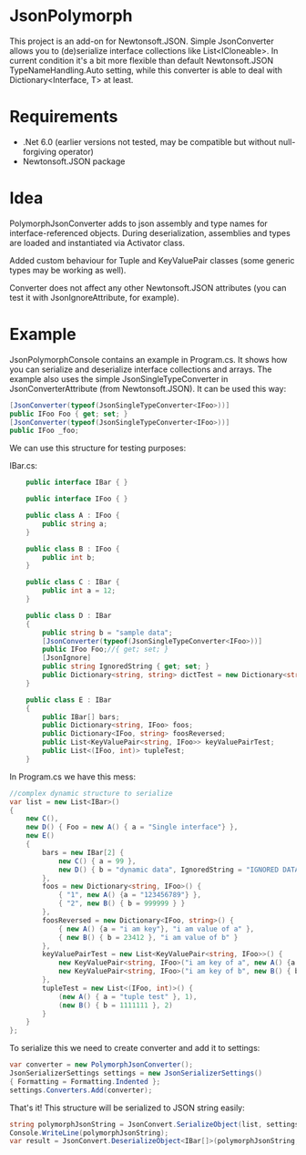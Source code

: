 # JsonPolymorph
This project is an add-on for Newtonsoft.JSON. Simple JsonConverter allows you to (de)serialize interface collections like List\<ICloneable>. In current condition it's a bit more flexible than default Newtonsoft.JSON TypeNameHandling.Auto setting, while this converter is able to deal with Dictionary<Interface, T> at least.

# Requirements
- .Net 6.0 (earlier versions not tested, may be compatible but without null-forgiving operator)
- Newtonsoft.JSON package

# Idea
PolymorphJsonConverter adds to json assembly and type names for interface-referenced objects. During deserialization, assemblies and types are loaded and instantiated via Activator class.

Added custom behaviour for Tuple and KeyValuePair classes (some generic types may be working as well).

Converter does not affect any other Newtonsoft.JSON attributes (you can test it with JsonIgnoreAttribute, for example).

# Example
JsonPolymorphConsole contains an example in Program.cs. It shows how you can serialize and deserialize interface collections and arrays.
The example also uses the simple JsonSingleTypeConverter in JsonConverterAttribute (from Newtonsoft.JSON). It can be used this way:

```cs
[JsonConverter(typeof(JsonSingleTypeConverter<IFoo>))]
public IFoo Foo { get; set; }
[JsonConverter(typeof(JsonSingleTypeConverter<IFoo>))]
public IFoo _foo;
```
We can use this structure for testing purposes:

IBar.cs:
```cs
	public interface IBar { }

	public interface IFoo { }

	public class A : IFoo {
		public string a;
	}

	public class B : IFoo {
		public int b;
	}

	public class C : IBar {
		public int a = 12;
	}

	public class D : IBar
	{
		public string b = "sample data";
		[JsonConverter(typeof(JsonSingleTypeConverter<IFoo>))]
		public IFoo Foo;//{ get; set; }
		[JsonIgnore]
		public string IgnoredString { get; set; }
		public Dictionary<string, string> dictTest = new Dictionary<string, string>() { { "1", "a" }, { "2", "b" } };
	}

	public class E : IBar
	{
		public IBar[] bars;
		public Dictionary<string, IFoo> foos;
		public Dictionary<IFoo, string> foosReversed;
		public List<KeyValuePair<string, IFoo>> keyValuePairTest;
		public List<(IFoo, int)> tupleTest;
	}
```

In Program.cs we have this mess:
```cs
//complex dynamic structure to serialize
var list = new List<IBar>()
{
	new C(),
	new D() { Foo = new A() { a = "Single interface"} },
	new E() 
	{ 
		bars = new IBar[2] { 
			new C() { a = 99 },
			new D() { b = "dynamic data", IgnoredString = "IGNORED DATA", Foo = new A() { a = "Interface field" } } 
		},
		foos = new Dictionary<string, IFoo>() {
			{ "1", new A() {a = "123456789"} },
			{ "2", new B() { b = 999999 } } 
		},
		foosReversed = new Dictionary<IFoo, string>() {
			{ new A() {a = "i am key"}, "i am value of a" },
			{ new B() { b = 23412 }, "i am value of b" }
		},
		keyValuePairTest = new List<KeyValuePair<string, IFoo>>() {
			new KeyValuePair<string, IFoo>("i am key of a", new A() {a = "i am key"}),
			new KeyValuePair<string, IFoo>("i am key of b", new B() { b = 23412 })
		},
		tupleTest = new List<(IFoo, int)>() {
			(new A() { a = "tuple test" }, 1),
			(new B() { b = 1111111 }, 2)
		}
	}
};
```
To serialize this we need to create converter and add it to settings:
```cs
var converter = new PolymorphJsonConverter();
JsonSerializerSettings settings = new JsonSerializerSettings()
{ Formatting = Formatting.Indented };
settings.Converters.Add(converter);
```
That's it! This structure will be serialized to JSON string easily:
```cs
string polymorphJsonString = JsonConvert.SerializeObject(list, settings);
Console.WriteLine(polymorphJsonString);
var result = JsonConvert.DeserializeObject<IBar[]>(polymorphJsonString, settings);
```
